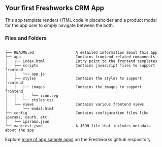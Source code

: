 ## Your first Freshworks CRM App

This app template renders HTML code in placeholder and a product modal for the app user to simply navigate between the both.

### Files and Folders

    .
    ├── README.md                   A detailed information about this app
    ├── app                         Contains frontend related components
    │   ├── index.html              Entry point to the frontend templates
    │   ├── scripts                 Contains javascript files to support frontend
    │   │   └── app.js
    │   ├── styles                  Contains the styles to support frontend
    │   │   ├── images              Contains the images to support frontend
    │   │   │   └── icon.svg
    │   │   └── styles.css
    │   └── views                   Contains various frontend views
    │       └── modal.html
    ├── config                      Contains configuration files like iparams, oauth, etc.
    │   └── iparams.json
    └── manifest.json               A JSON file that includes metadata about the app

Explore [more of app sample apps](https://community.developers.freshworks.com/t/freshworks-sample-apps/3604) on the Freshworks github respository.
